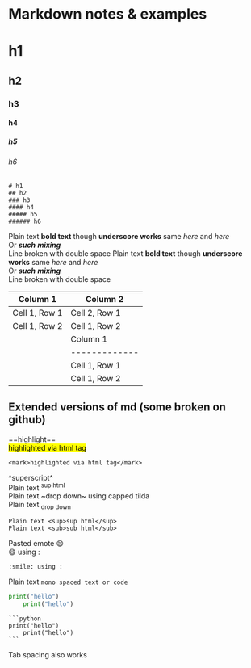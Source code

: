 # Markdown notes & examples

# h1
## h2
### h3 
#### h4
##### h5
###### h6
    # h1
    ## h2
    ### h3 
    #### h4
    ##### h5
    ###### h6

Plain text **bold text** though __underscore works__ same *here* and _here_  
Or __*such*__ ***mixing***  
Line broken with double space
    Plain text **bold text** though __underscore works__ same *here* and _here_  
    Or __*such*__ ***mixing***  
    Line broken with double space

| Column 1      | Column 2      |
| ------------- | ------------- |
| Cell 1, Row 1 | Cell 2, Row 1 |
| Cell 1, Row 2 | Cell 1, Row 2 |
    | Column 1      | Column 2      |
    | ------------- | ------------- |
    | Cell 1, Row 1 | Cell 2, Row 1 |
    | Cell 1, Row 2 | Cell 1, Row 2 |


## Extended versions of md (some broken on github)

==highlight==  
<mark>highlighted via html tag</mark>

    <mark>highlighted via html tag</mark>

^superscript^  
Plain text <sup>sup html</sup>  
Plain text ~drop down~ using capped tilda  
Plain text <sub>drop down</sub>

    Plain text <sup>sup html</sup>
    Plain text <sub>sub html</sub>

Pasted emote 😄  
:smile: using :  

    :smile: using :  

Plain text `mono spaced text or code`  

```python
print("hello")
    print("hello")
```

    ```python
    print("hello")
        print("hello")
    ```
Tab spacing also works

